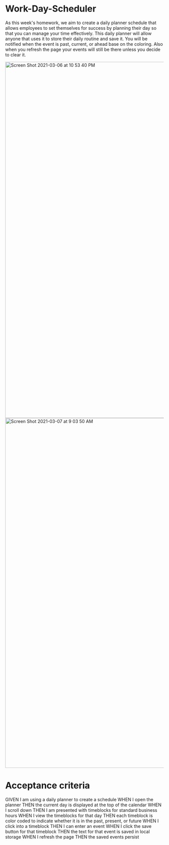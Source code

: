 # Work-Day-Scheduler

As this week's homework, we aim to create a daily planner schedule that allows employees to set themselves for success by planning their day so that you can manage your time effectively. This daily planner will allow anyone that uses it to store their daily routine and save it. You will be notified when the event is past, current, or ahead base on the coloring. Also when you refresh the page your events will still be there unless you decide to clear it.

<img width="1133" alt="Screen Shot 2021-03-06 at 10 53 40 PM" src="https://user-images.githubusercontent.com/76567790/110228406-de210200-7ece-11eb-8e8b-16e043849a00.png">
<img width="1113" alt="Screen Shot 2021-03-07 at 9 03 50 AM" src="https://user-images.githubusercontent.com/76567790/110242445-2e767f00-7f24-11eb-940c-5762641e66ad.png">




# Acceptance criteria 

GIVEN I am using a daily planner to create a schedule
WHEN I open the planner
THEN the current day is displayed at the top of the calendar
WHEN I scroll down
THEN I am presented with timeblocks for standard business hours
WHEN I view the timeblocks for that day
THEN each timeblock is color coded to indicate whether it is in the past, present, or future
WHEN I click into a timeblock
THEN I can enter an event
WHEN I click the save button for that timeblock
THEN the text for that event is saved in local storage
WHEN I refresh the page
THEN the saved events persist
